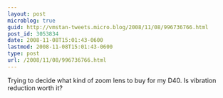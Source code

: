 ```yaml
---
layout: post
microblog: true
guid: http://vmstan-tweets.micro.blog/2008/11/08/996736766.html
post_id: 3053834
date: 2008-11-08T15:01:43-0600
lastmod: 2008-11-08T15:01:43-0600
type: post
url: /2008/11/08/996736766.html
---
```

Trying to decide what kind of zoom lens to buy for my D40. Is vibration reduction worth it?
